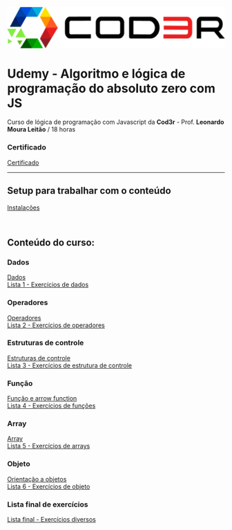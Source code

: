 <img src="/Arquivos/Img/Capa.png" alt="Texto Alternativo" width="700">

# Udemy - Algoritmo e lógica de programação do absoluto zero com JS

Curso de lógica de programação com Javascript da **Cod3r** - Prof. **Leonardo Moura Leitão** / 18 horas

### Certificado
[Certificado](/Arquivos/Certificado/Algoritmo%20e%20l%C3%B3gica%20de%20programa%C3%A7%C3%A3o%20do%20absoluto%20zero%20(18%20horas).pdf)

***

## Setup para trabalhar com o conteúdo
[Instalações](/Arquivos/Conte%C3%BAdo/0.1%20Instala%C3%A7%C3%B5es.md) 

<br>

## Conteúdo do curso:

### Dados
[Dados](/Arquivos/Conte%C3%BAdo/1.1%20Dados.md) <br>
[Lista 1 - Exercícios de dados](/Arquivos/Conte%C3%BAdo/Lista%201.md) 

### Operadores
[Operadores](/Arquivos/Conte%C3%BAdo/2.1%20Operadores.md) <br>
[Lista 2 - Exercícios de operadores](/Arquivos/Conte%C3%BAdo/Lista%202.md) 

### Estruturas de controle
[Estruturas de controle](/Arquivos/Conte%C3%BAdo/3.1%20Estruturas%20de%20controle.md) <br>
[Lista 3 - Exercícios de estrutura de controle](/Arquivos/Conte%C3%BAdo/Lista%203.md) 

### Função
[Função e arrow function](/Arquivos/Conte%C3%BAdo/4.1%20Fun%C3%A7%C3%B5es.md) <br>
[Lista 4 - Exercícios de funções](/Arquivos/Conte%C3%BAdo/Lista%204.md) 

### Array
[Array](/Arquivos/Conte%C3%BAdo/5.1%20Arrays.md) <br>
[Lista 5 - Exercícios de arrays](/Arquivos/Conte%C3%BAdo/Lista%205.md) 

### Objeto
[Orientação a objetos](/Arquivos/Conte%C3%BAdo/6.1%20Objeto.md) <br>
[Lista 6 - Exercícios de objeto](/Arquivos/Conte%C3%BAdo/Lista%206.md) 

### Lista final de exercícios
[Lista final - Exercícios diversos](/Arquivos/Conte%C3%BAdo/Lista%20final.md)
